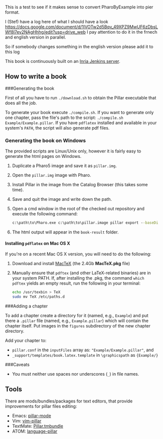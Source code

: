 This is a test to see if it makes sense to convert PharoByExample into pier format.

I (Stef) have a log here of what I should have a look
	https://docs.google.com/document/d/1lVOTw2d5Bqv_49XPZ9MwUF6zDbsLWf8l7ev2NAgHhhg/edit?usp=drive_web
I pay attention to do it in the frnech and english version in parallel.

So if somebody changes something in the english version please add it to this log

This book is continuously built on an [Inria Jenkins server](https://ci.inria.fr/pharo-contribution/job/UpdatedPharoByExample/).


How to write a book
-------------------

###Generating the book

First of all you have to run `./download.sh` to obtain the Pillar executable
that does all the job.

To generate your book execute `./compile.sh`. If you want to generate only one
chapter, pass the file's path to the script: `./compile.sh
Example/Example.pillar`. If you have `pdflatex` installed and available in your
system's `PATH`, the script will also generate pdf files.


### Generating the book on Windows

The provided scripts are Linux/Unix only, however it is fairly easy to generate the html pages
on Windows.

1. Duplicate a Pharo5 image and save it as `pillar.img`.
2. Open the `pillar.img` image with Pharo.
3. Install Pillar in the image from the Catalog Browser (this takes some time).
4. Save and quit the image and write down the path.
5. Open a cmd window in the root of the checked out repository and execute the following command: 

   ```cmd
   c:\path\to\Pharo.exe c:\path\to\pillar.image pillar export --baseDirectory=c:\path\to\UpdatedPharoByExample
   ```
6. The html output will appear in the `book-result` folder.

#### Installing `pdflatex` on Mac OS X
If you're on a recent Mac OS X version, you will need to do the following:

1. Download and install
    [MacTeX](http://tug.org/mactex/) (the 2.4Gb **MacTeX.pkg** file)
2. Manually ensure that `pdftex` (and other LaTeX-related binaries) are in your
    system PATH. If, after installing the .pkg, the command `which pdftex` yields
    an empty result, run the following in your terminal:

    ```bash
    echo /usr/texbin > TeX
    sudo mv TeX /etc/paths.d
    ```

###Adding a chapter

To add a chapter create a directory for it (named, e.g., `Example`) and put
there a `.pillar` file (named, e.g., `Example.pillar`) which will contain the
chapter itself. Put images in the `figures` subdirectory of the new chapter
directory.

Add your chapter to:

* `pillar.conf` in the `inputFiles` array as: `"Example/Example.pillar"`, and
* `_support/templates/book.latex.template` in `\graphicspath` as `{Example/}`

###Caveats

* You must neither use spaces nor underscores (`_`) in file names.

Tools
-----

There are mods/bundles/packages for text editors, that provide improvements for
pillar files editing:

* Emacs: [pillar-mode](https://github.com/pillar-markup/pillar-mode)
* Vim: [vim-pillar](https://github.com/cdlm/vim-pillar)
* TextMate: [Pillar.tmbundle](https://github.com/pillar-markup/Pillar.tmbundle)
* ATOM: [language-pillar](https://github.com/pillar-markup/language-pillar)
